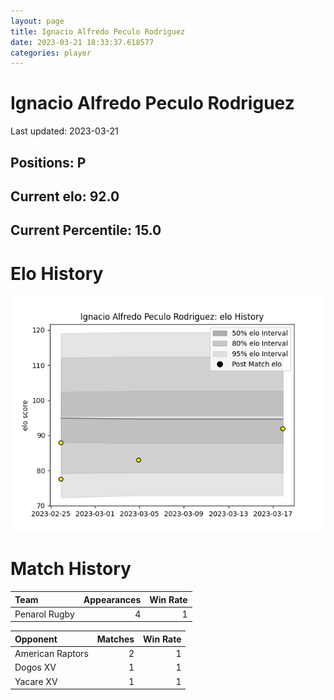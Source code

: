 ```yaml
---  
layout: page  
title: Ignacio Alfredo Peculo Rodriguez  
date: 2023-03-21 18:33:37.618577  
categories: player  
---
```

# Ignacio Alfredo Peculo Rodriguez


Last updated: 2023-03-21
## Positions: P

## Current elo: 92.0

## Current Percentile: 15.0

# Elo History


![elo history](history_IgnacioAlfredoPeculoRodriguez.png)
# Match History


| Team          |   Appearances |   Win Rate |
|:--------------|--------------:|-----------:|
| Penarol Rugby |             4 |          1 |

| Opponent         |   Matches |   Win Rate |
|:-----------------|----------:|-----------:|
| American Raptors |         2 |          1 |
| Dogos XV         |         1 |          1 |
| Yacare XV        |         1 |          1 |
